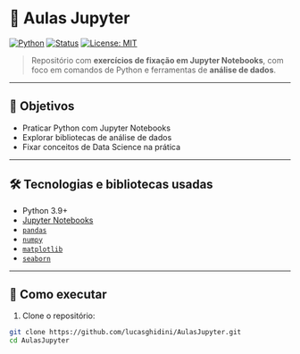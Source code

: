 # 📓 Aulas Jupyter

[![Python](https://img.shields.io/badge/Python-3.9%2B-blue?logo=python)](https://www.python.org/)
[![Status](https://img.shields.io/badge/status-em%20desenvolvimento-yellow)]()
[![License: MIT](https://img.shields.io/badge/License-MIT-blue.svg)](LICENSE)

> Repositório com **exercícios de fixação em Jupyter Notebooks**, com foco em comandos de Python e ferramentas de **análise de dados**.


---

## 🎯 Objetivos

- Praticar Python com Jupyter Notebooks
- Explorar bibliotecas de análise de dados
- Fixar conceitos de Data Science na prática

---

## 🛠️ Tecnologias e bibliotecas usadas

- Python 3.9+
- [Jupyter Notebooks](https://jupyter.org/)
- [`pandas`](https://pandas.pydata.org/)
- [`numpy`](https://numpy.org/)
- [`matplotlib`](https://matplotlib.org/)
- [`seaborn`](https://seaborn.pydata.org/)

---

## 🚀 Como executar

1. Clone o repositório:

```bash
git clone https://github.com/lucasghidini/AulasJupyter.git
cd AulasJupyter
